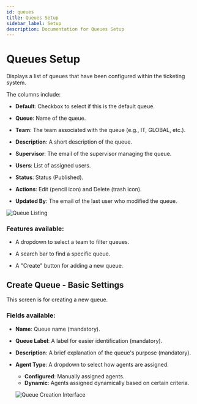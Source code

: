 ```yaml
---
id: queues
title: Queues Setup
sidebar_label: Setup
description: Documentation for Queues Setup
---
```


# Queues Setup

Displays a list of queues that have been configured within the ticketing system. 

The columns include:  

- **Default**: Checkbox to select if this is the default queue. 

- **Queue**: Name of the queue. 

- **Team**: The team associated with the queue (e.g., IT, GLOBAL, etc.). 

- **Description**: A short description of the queue. 

- **Supervisor**: The email of the supervisor managing the queue. 

- **Users**: List of assigned users. 

- **Status**: Status (Published). 

- **Actions**: Edit (pencil icon) and Delete (trash icon). 

- **Updated By**: The email of the last user who modified the queue. 



![Queue Listing](/img/Helpdesk/Queue_Listing.png)


### Features available:  

- A dropdown to select a team to filter queues. 

- A search bar to find a specific queue. 

- A "Create" button for adding a new queue. 

## Create Queue - Basic Settings 

This screen is for creating a new queue. 

### Fields available:  

- **Name**: Queue name (mandatory). 

- **Queue Label**: A label for easier identification (mandatory). 

- **Description**: A brief explanation of the queue's purpose (mandatory). 

- **Agent Type**: A dropdown to select how agents are assigned.  
  - **Configured**: Manually assigned agents. 
  - **Dynamic**: Agents assigned dynamically based on certain criteria.



  ![Queue Creation Interface](/img/Helpdesk/Queue_Creation.png)
